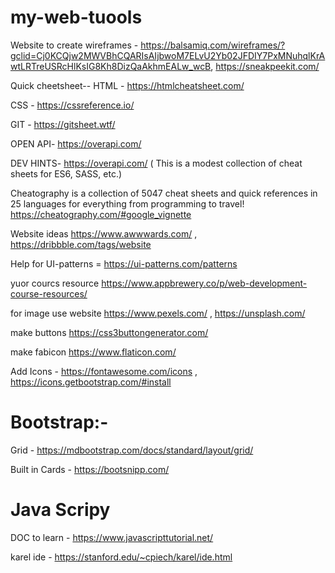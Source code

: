 # my-web-tuools
Website to create wireframes - https://balsamiq.com/wireframes/?gclid=Cj0KCQjw2MWVBhCQARIsAIjbwoM7ELvU2Yb02JFDIY7PxMNuhqlKrAwtLRTreUSRcHlKsIG8Kh8DizQaAkhmEALw_wcB,
https://sneakpeekit.com/

Quick cheetsheet--
HTML -      https://htmlcheatsheet.com/

CSS -       https://cssreference.io/

GIT -       https://gitsheet.wtf/

OPEN API-   https://overapi.com/

DEV HINTS- https://overapi.com/ ( This is a modest collection of cheat sheets for ES6, SASS, etc.)

Cheatography is a collection of 5047 cheat sheets and quick references in 25 languages for everything from programming to travel!
https://cheatography.com/#google_vignette



Website ideas https://www.awwwards.com/ , https://dribbble.com/tags/website

Help for UI-patterns  = https://ui-patterns.com/patterns

yuor courcs resource 
https://www.appbrewery.co/p/web-development-course-resources/

for image use website
https://www.pexels.com/  ,  https://unsplash.com/

make buttons 
https://css3buttongenerator.com/

make fabicon https://www.flaticon.com/

Add Icons - https://fontawesome.com/icons , https://icons.getbootstrap.com/#install


# Bootstrap:-

Grid - https://mdbootstrap.com/docs/standard/layout/grid/

Built in Cards - https://bootsnipp.com/

# Java Scripy

DOC to learn - https://www.javascripttutorial.net/

karel ide -  https://stanford.edu/~cpiech/karel/ide.html
